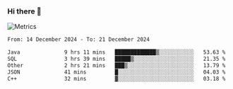 ### Hi there 👋

![Metrics](https://github.com/radoapx/radoapx/blob/main/github-metrics.svg)

<!--START_SECTION:waka-->

```txt
From: 14 December 2024 - To: 21 December 2024

Java              9 hrs 11 mins   █████████████▒░░░░░░░░░░░   53.63 %
SQL               3 hrs 39 mins   █████▒░░░░░░░░░░░░░░░░░░░   21.35 %
Other             2 hrs 21 mins   ███▒░░░░░░░░░░░░░░░░░░░░░   13.79 %
JSON              41 mins         █░░░░░░░░░░░░░░░░░░░░░░░░   04.03 %
C++               32 mins         ▓░░░░░░░░░░░░░░░░░░░░░░░░   03.18 %
```

<!--END_SECTION:waka-->

<!--
**radoapx/radoapx** is a ✨ _special_ ✨ repository because its `README.md` (this file) appears on your GitHub profile.

Here are some ideas to get you started:

- 🔭 I’m currently working on ...
- 🌱 I’m currently learning ...
- 👯 I’m looking to collaborate on ...
- 🤔 I’m looking for help with ...
- 💬 Ask me about ...
- 📫 How to reach me: ...
- 😄 Pronouns: ...
- ⚡ Fun fact: ...
-->
